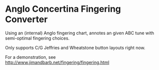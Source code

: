 
Anglo Concertina Fingering Converter
===================================

Using an (internal) Anglo fingering chart, annotes an given
ABC tune with semi-optimal fingering choices.

Only supports C/G Jeffries and Wheatstone button layouts right now.

For a demonstration, see http://www.jimandbarb.net/fingering/fingering.html
